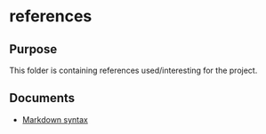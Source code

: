 # references

## Purpose

This folder is containing references used/interesting for the project.

## Documents

- [Markdown syntax](https://github.com/ropy1971/aws-terraform/blob/master/references/markdown-cheatsheet-online.pdf)
